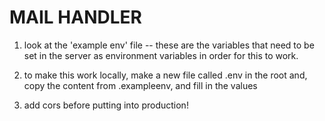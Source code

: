 # MAIL HANDLER

1. look at the 'example env' file -- these are the variables that need to be set in the server as environment variables in order for this to work.

1. to make this work locally, make a new file called .env in the root and, copy the content from .exampleenv, and fill in the values

1. add cors before putting into production!